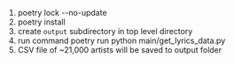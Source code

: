 1. poetry lock --no-update
1. poetry install
1. create `output` subdirectory in top level directory
1. run command poetry run python main/get_lyrics_data.py
1. CSV file of ~21,000 artists will be saved to output folder
